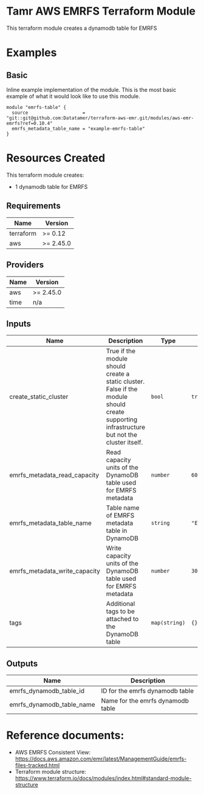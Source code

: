 # Tamr AWS EMRFS Terraform Module
This terraform module creates a dynamodb table for EMRFS

# Examples
## Basic
Inline example implementation of the module.  This is the most basic example of what it would look like to use this module.
```
module "emrfs-table" {
  source                    = "git::git@github.com:Datatamer/terraform-aws-emr.git/modules/aws-emr-emrfs?ref=0.10.4"
  emrfs_metadata_table_name = "example-emrfs-table"
}
```

# Resources Created
This terraform module creates:
* 1 dynamodb table for EMRFS

<!-- BEGINNING OF PRE-COMMIT-TERRAFORM DOCS HOOK -->
## Requirements

| Name | Version |
|------|---------|
| terraform | >= 0.12 |
| aws | >= 2.45.0 |

## Providers

| Name | Version |
|------|---------|
| aws | >= 2.45.0 |
| time | n/a |

## Inputs

| Name | Description | Type | Default | Required |
|------|-------------|------|---------|:--------:|
| create\_static\_cluster | True if the module should create a static cluster. False if the module should create supporting infrastructure but not the cluster itself. | `bool` | `true` | no |
| emrfs\_metadata\_read\_capacity | Read capacity units of the DynamoDB table used for EMRFS metadata | `number` | `600` | no |
| emrfs\_metadata\_table\_name | Table name of EMRFS metadata table in DynamoDB | `string` | `"EmrFSMetadata"` | no |
| emrfs\_metadata\_write\_capacity | Write capacity units of the DynamoDB table used for EMRFS metadata | `number` | `300` | no |
| tags | Additional tags to be attached to the DynamoDB table | `map(string)` | `{}` | no |

## Outputs

| Name | Description |
|------|-------------|
| emrfs\_dynamodb\_table\_id | ID for the emrfs dynamodb table |
| emrfs\_dynamodb\_table\_name | Name for the emrfs dynamodb table |

<!-- END OF PRE-COMMIT-TERRAFORM DOCS HOOK -->

# Reference documents:
* AWS EMRFS Consistent View: https://docs.aws.amazon.com/emr/latest/ManagementGuide/emrfs-files-tracked.html
* Terraform module structure: https://www.terraform.io/docs/modules/index.html#standard-module-structure
